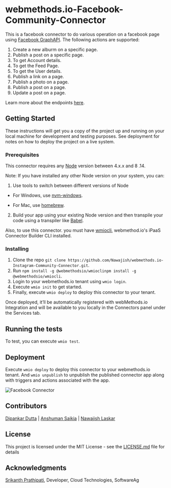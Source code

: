 # webmethods.io-Facebook-Community-Connector
This is a facebook connector to do various operation on a facebook page using [Facebook GraphAPI](https://developers.facebook.com/docs/graph-api/).
The following actions are supported:

1. Create a new alburm on a specific page.
2. Publish a post on a specific page.
3. To get Account details.
4. To get the Feed Page.
5. To get the User details.
6. Publish a link on a page.
7. Publish a photo on a page.
8. Publish a post on a page.
9. Update a post on a page.


Learn more about the endpoints [here](https://developers.facebook.com/docs/graph-api/using-graph-api).

## Getting Started

These instructions will get you a copy of the project up and running on your local machine for development and testing purposes. See deployment for notes on how to deploy the project on a live system.

### Prerequisites

This connector requires any [Node](https://nodejs.org/dist/) version between 4.x.x and 8 .14.

Note: If you have installed any other Node version on your system, you can:
1. Use tools to switch between different versions of Node

  - For Windows, use [nvm-windows](https://github.com/coreybutler/nvm-windows#installation--upgrades).
  
  - For Mac, use [homebrew](https://brew.sh/).
2. Build your app using your existing Node version and then transpile your code using a transpiler like [Babel](https://babeljs.io/).


Also, to use this connector. you must have [wmiocli](https://docs.webmethods.io/integration/developer_guide/connector_builder/#gsc.tab=0), webmethod.io's iPaaS Connector Builder CLI installed.

### Installing

1. Clone the repo `git clone https://github.com/Nawajish/webmethods.io-Instagram-Community-Connector.git`.
2. Run `npm install -g @webmethodsio/wmioclinpm install -g @webmethodsio/wmiocli`.
3. Login to your webmethods.io tenant using `wmio login`.
4. Execute `wmio init` to get started.
5. Finally, execute `wmio deploy` to deploy this connector to your tenant.

Once deployed, it’ll be automatically registered with webMethods.io Integration and will be available to you locally in the Connectors panel under the Services tab.



## Running the tests

To test, you can execute `wmio test`.

## Deployment

Execute `wmio deploy` to deploy this connector to your webmethods.io tenant. And `wmio unpublish` to unpublish the published connector app along with triggers and actions associated with the app.

![Facebook Connector](https://github.com/anshu96788/webmethods.io-Facebook-Community-Connector/blob/master/a.png)


## Contributors

[Dipankar Dutta](https://github.com/DipankarDDUT) |
[Anshuman Saikia](https://github.com/anshu96788) |
[Nawajish Laskar](https://github.com/Nawajish)

## License

This project is licensed under the MIT License - see the [LICENSE.md](LICENSE.md) file for details

## Acknowledgments

[Srikanth Prathipati](https://github.com/yuvanmytri), Developer, Cloud Technologies, SoftwareAg


